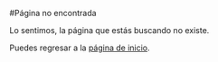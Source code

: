 #Página no encontrada

Lo sentimos, la página que estás buscando no existe.

Puedes regresar a la [página de inicio](/).
